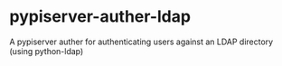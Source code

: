 # pypiserver-auther-ldap
A pypiserver auther for authenticating users against an LDAP directory (using python-ldap) 
